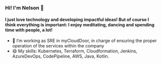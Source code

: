 ### Hi! I'm Nelson 👋
#### I just love technology and developing impactful ideas! But of course I think everything is important: I enjoy meditating, dancing and spending time with people, a lot!


- 🔭 I’m  working as SRE in myCloudDoor, in charge of ensuring the proper operation of the services within the company
- 😄 My skills: Kubernetes, Terraform, Cloudformation, Jenkins, AzureDevOps, CodePipeline, AWS, Java, Kotlin.

